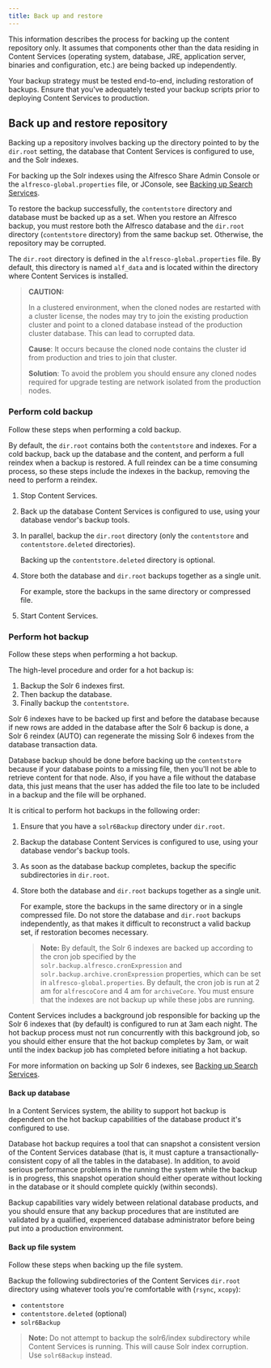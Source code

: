 ```yaml
---
title: Back up and restore
---
```


This information describes the process for backing up the content repository only. It assumes that components other than the data residing in Content Services (operating system, database, JRE, application server, binaries and configuration, etc.) are being backed up independently.

Your backup strategy must be tested end-to-end, including restoration of backups. Ensure that you've adequately tested your backup scripts prior to deploying Content Services to production.

## Back up and restore repository

Backing up a repository involves backing up the directory pointed to by the `dir.root` setting, the database that Content Services is configured to use, and the Solr indexes.

For backing up the Solr indexes using the Alfresco Share Admin Console or the `alfresco-global.properties` file, or JConsole, see [Backing up Search Services](TODO_LINK:https://docs.alfresco.com/search-enterprise/tasks/solr-backup.html).

To restore the backup successfully, the `contentstore` directory and database must be backed up as a set. When you restore an Alfresco backup, you must restore both the Alfresco database and the `dir.root` directory (`contentstore` directory) from the same backup set. Otherwise, the repository may be corrupted.

The `dir.root` directory is defined in the `alfresco-global.properties` file. By default, this directory is named `alf_data` and is located within the directory where Content Services is installed.

> **CAUTION:**
>
> In a clustered environment, when the cloned nodes are restarted with a cluster license, the nodes may try to join the existing production cluster and point to a cloned database instead of the production cluster database. This can lead to corrupted data.
>
> **Cause**: It occurs because the cloned node contains the cluster id from production and tries to join that cluster.
>
> **Solution**: To avoid the problem you should ensure any cloned nodes required for upgrade testing are network isolated from the production nodes.

### Perform cold backup

Follow these steps when performing a cold backup.

By default, the `dir.root` contains both the `contentstore` and indexes. For a cold backup, back up the database and the content, and perform a full reindex when a backup is restored. A full reindex can be a time consuming process, so these steps include the indexes in the backup, removing the need to perform a reindex.

1. Stop Content Services.

2. Back up the database Content Services is configured to use, using your database vendor's backup tools.

3. In parallel, backup the `dir.root` directory (only the `contentstore` and `contentstore.deleted` directories).

    Backing up the `contentstore.deleted` directory is optional.

4. Store both the database and `dir.root` backups together as a single unit.

    For example, store the backups in the same directory or compressed file.

5. Start Content Services.

### Perform hot backup

Follow these steps when performing a hot backup.

The high-level procedure and order for a hot backup is:

1. Backup the Solr 6 indexes first.
2. Then backup the database.
3. Finally backup the `contentstore`.

Solr 6 indexes have to be backed up first and before the database because if new rows are added in the database after the Solr 6 backup is done, a Solr 6 reindex (AUTO) can regenerate the missing Solr 6 indexes from the database transaction data.

Database backup should be done before backing up the `contentstore` because if your database points to a missing file, then you'll not be able to retrieve content for that node. Also, if you have a file without the database data, this just means that the user has added the file too late to be included in a backup and the file will be orphaned.

It is critical to perform hot backups in the following order:

1. Ensure that you have a `solr6Backup` directory under `dir.root`.

2. Backup the database Content Services is configured to use, using your database vendor's backup tools.

3. As soon as the database backup completes, backup the specific subdirectories in `dir.root`.

4. Store both the database and `dir.root` backups together as a single unit.

    For example, store the backups in the same directory or in a single compressed file. Do not store the database and `dir.root` backups independently, as that makes it difficult to reconstruct a valid backup set, if restoration becomes necessary.

    > **Note:** By default, the Solr 6 indexes are backed up according to the cron job specified by the `solr.backup.alfresco.cronExpression` and `solr.backup.archive.cronExpression` properties, which can be set in `alfresco-global.properties`. By default, the cron job is run at 2 am for `alfrescoCore` and 4 am for `archiveCore`. You must ensure that the indexes are not backup up while these jobs are running.

Content Services includes a background job responsible for backing up the Solr 6 indexes that (by default) is configured to run at 3am each night. The hot backup process must not run concurrently with this background job, so you should either ensure that the hot backup completes by 3am, or wait until the index backup job has completed before initiating a hot backup.

For more information on backing up Solr 6 indexes, see [Backing up Search Services](TODO_LINK:https://docs.alfresco.com/search-enterprise/tasks/solr-backup.html).

#### Back up database

In a Content Services system, the ability to support hot backup is dependent on the hot backup capabilities of the database product it's configured to use.

Database hot backup requires a tool that can snapshot a consistent version of the Content Services database (that is, it must capture a transactionally-consistent copy of all the tables in the database). In addition, to avoid serious performance problems in the running the system while the backup is in progress, this snapshot operation should either operate without locking in the database or it should complete quickly (within seconds).

Backup capabilities vary widely between relational database products, and you should ensure that any backup procedures
that are instituted are validated by a qualified, experienced database administrator before being put into a production environment.

#### Back up file system

Follow these steps when backing up the file system.

Backup the following subdirectories of the Content Services `dir.root` directory using whatever tools you're comfortable with (`rsync`, `xcopy`):

* `contentstore`
* `contentstore.deleted` (optional)
* `solr6Backup`

> **Note:** Do not attempt to backup the solr6/index subdirectory while Content Services is running. This will cause Solr index corruption. Use `solr6Backup` instead.

